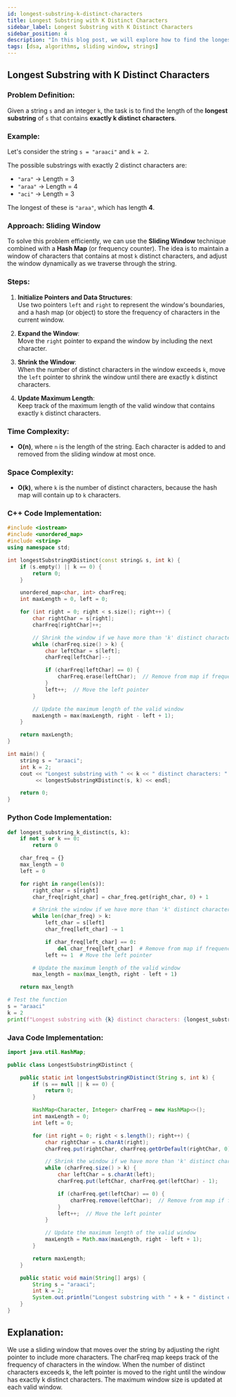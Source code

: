 ```yaml
---
id: longest-substring-k-distinct-characters
title: Longest Substring with K Distinct Characters
sidebar_label: Longest Substring with K Distinct Characters
sidebar_position: 4
description: "In this blog post, we will explore how to find the longest substring containing exactly K distinct characters using the sliding window technique."
tags: [dsa, algorithms, sliding window, strings]
---
```


## Longest Substring with K Distinct Characters

### Problem Definition:

Given a string `s` and an integer `k`, the task is to find the length of the **longest substring** of `s` that contains **exactly k distinct characters**. 

### Example:

Let's consider the string `s = "araaci"` and `k = 2`.

The possible substrings with exactly 2 distinct characters are:

- `"ara"` → Length = 3
- `"araa"` → Length = 4
- `"aci"` → Length = 3

The longest of these is `"araa"`, which has length **4**.

### Approach: Sliding Window

To solve this problem efficiently, we can use the **Sliding Window** technique combined with a **Hash Map** (or frequency counter). The idea is to maintain a window of characters that contains at most `k` distinct characters, and adjust the window dynamically as we traverse through the string.

### Steps:

1. **Initialize Pointers and Data Structures**:  
   Use two pointers `left` and `right` to represent the window's boundaries, and a hash map (or object) to store the frequency of characters in the current window.

2. **Expand the Window**:  
   Move the `right` pointer to expand the window by including the next character.

3. **Shrink the Window**:  
   When the number of distinct characters in the window exceeds `k`, move the `left` pointer to shrink the window until there are exactly `k` distinct characters.

4. **Update Maximum Length**:  
   Keep track of the maximum length of the valid window that contains exactly `k` distinct characters.

### Time Complexity:
- **O(n)**, where `n` is the length of the string. Each character is added to and removed from the sliding window at most once.

### Space Complexity:
- **O(k)**, where `k` is the number of distinct characters, because the hash map will contain up to `k` characters.

### C++ Code Implementation:

```cpp
#include <iostream>
#include <unordered_map>
#include <string>
using namespace std;

int longestSubstringKDistinct(const string& s, int k) {
    if (s.empty() || k == 0) {
        return 0;
    }

    unordered_map<char, int> charFreq;
    int maxLength = 0, left = 0;

    for (int right = 0; right < s.size(); right++) {
        char rightChar = s[right];
        charFreq[rightChar]++;

        // Shrink the window if we have more than 'k' distinct characters
        while (charFreq.size() > k) {
            char leftChar = s[left];
            charFreq[leftChar]--;

            if (charFreq[leftChar] == 0) {
                charFreq.erase(leftChar);  // Remove from map if frequency becomes 0
            }
            left++;  // Move the left pointer
        }

        // Update the maximum length of the valid window
        maxLength = max(maxLength, right - left + 1);
    }

    return maxLength;
}

int main() {
    string s = "araaci";
    int k = 2;
    cout << "Longest substring with " << k << " distinct characters: " 
         << longestSubstringKDistinct(s, k) << endl;

    return 0;
}
```

### Python Code Implementation:
```python
def longest_substring_k_distinct(s, k):
    if not s or k == 0:
        return 0

    char_freq = {}
    max_length = 0
    left = 0

    for right in range(len(s)):
        right_char = s[right]
        char_freq[right_char] = char_freq.get(right_char, 0) + 1

        # Shrink the window if we have more than 'k' distinct characters
        while len(char_freq) > k:
            left_char = s[left]
            char_freq[left_char] -= 1

            if char_freq[left_char] == 0:
                del char_freq[left_char]  # Remove from map if frequency becomes 0
            left += 1  # Move the left pointer

        # Update the maximum length of the valid window
        max_length = max(max_length, right - left + 1)

    return max_length

# Test the function
s = "araaci"
k = 2
print(f"Longest substring with {k} distinct characters: {longest_substring_k_distinct(s, k)}")
```


### Java Code Implementation:
```java
import java.util.HashMap;

public class LongestSubstringKDistinct {

    public static int longestSubstringKDistinct(String s, int k) {
        if (s == null || k == 0) {
            return 0;
        }

        HashMap<Character, Integer> charFreq = new HashMap<>();
        int maxLength = 0;
        int left = 0;

        for (int right = 0; right < s.length(); right++) {
            char rightChar = s.charAt(right);
            charFreq.put(rightChar, charFreq.getOrDefault(rightChar, 0) + 1);

            // Shrink the window if we have more than 'k' distinct characters
            while (charFreq.size() > k) {
                char leftChar = s.charAt(left);
                charFreq.put(leftChar, charFreq.get(leftChar) - 1);

                if (charFreq.get(leftChar) == 0) {
                    charFreq.remove(leftChar);  // Remove from map if frequency becomes 0
                }
                left++;  // Move the left pointer
            }

            // Update the maximum length of the valid window
            maxLength = Math.max(maxLength, right - left + 1);
        }

        return maxLength;
    }

    public static void main(String[] args) {
        String s = "araaci";
        int k = 2;
        System.out.println("Longest substring with " + k + " distinct characters: " + longestSubstringKDistinct(s, k));
    }
}
```


## Explanation:
We use a sliding window that moves over the string by adjusting the right pointer to include more characters.
The charFreq map keeps track of the frequency of characters in the window.
When the number of distinct characters exceeds k, the left pointer is moved to the right until the window has exactly k distinct characters.
The maximum window size is updated at each valid window.